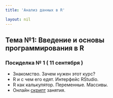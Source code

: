 ```yaml
---
title: 'Анализ данных в R'

layout: nil
---
```


## Тема №1: Введение и основы программирования в R

### Посиделка № 1 ( 11 сентября )

* Знакомство. Зачем нужен этот курс?
* R и с чем его едят. Интерфейс RStudio.
* R как калькулятор. Переменные. Массивы. 
* Онлайн [скрипт](https://ahmedushka7.github.io/R/scripts/hse_data_analysis/sem_1/introduction_to_R.html) занятия.

